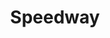 ---
title: "Speedway"
url: /albuquerque/speedway-montgomery-boulevard-northeast/
shop: convenience
---